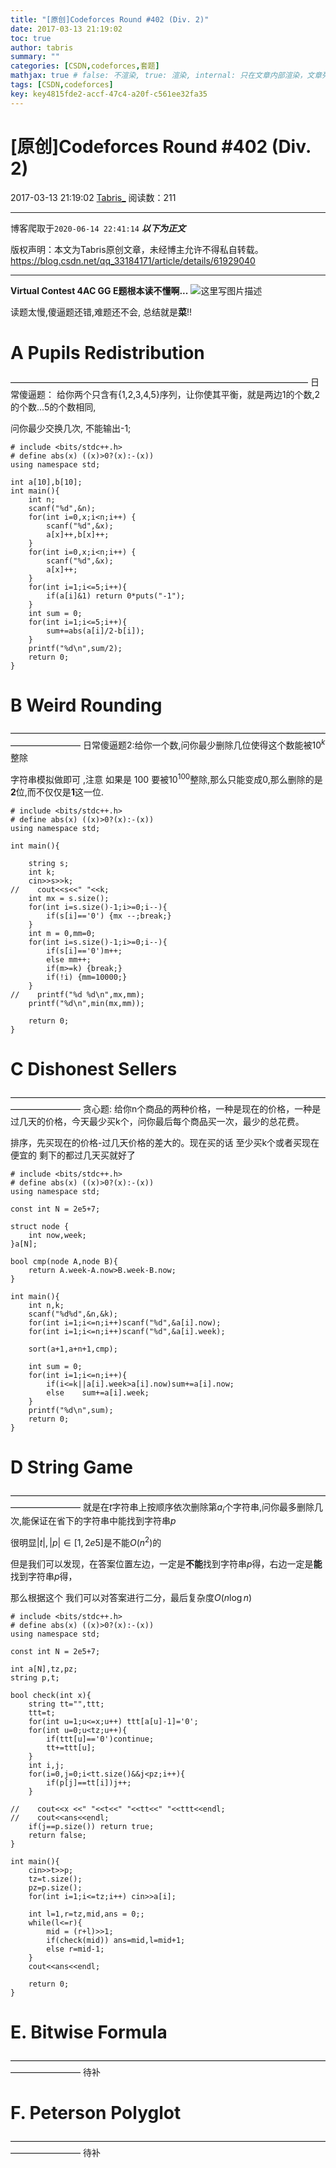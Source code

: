 ```yaml
---
title: "[原创]Codeforces Round #402 (Div. 2)"
date: 2017-03-13 21:19:02
toc: true
author: tabris
summary: ""
categories: [CSDN,codeforces,套题]
mathjax: true # false: 不渲染, true: 渲染, internal: 只在文章内部渲染，文章列表中不渲染
tags: [CSDN,codeforces]
key: key4815fde2-accf-47c4-a20f-c561ee32fa35
---
```


# [原创]Codeforces Round #402 (Div. 2)

2017-03-13 21:19:02  [Tabris_](https://me.csdn.net/qq_33184171) 阅读数：211

---

博客爬取于`2020-06-14 22:41:14`
***以下为正文***

版权声明：本文为Tabris原创文章，未经博主允许不得私自转载。
https://blog.csdn.net/qq_33184171/article/details/61929040

<!-- more -->

---

**Virtual Contest  4AC GG   E题根本读不懂啊...**
![这里写图片描述](http://img.blog.csdn.net/20170313212118930?watermark/2/text/aHR0cDovL2Jsb2cuY3Nkbi5uZXQvcXFfMzMxODQxNzE=/font/5a6L5L2T/fontsize/400/fill/I0JBQkFCMA==/dissolve/70/gravity/SouthEast)

读题太慢,傻逼题还错,难题还不会,  总结就是**菜**!!

# A	Pupils Redistribution
——————————————————————————————————
日常傻逼题：
给你两个只含有{1,2,3,4,5}序列，让你使其平衡，就是两边1的个数,2的个数...5的个数相同,

问你最少交换几次, 不能输出-1;

```
# include <bits/stdc++.h>
# define abs(x) ((x)>0?(x):-(x))
using namespace std;

int a[10],b[10];
int main(){
    int n;
    scanf("%d",&n);
    for(int i=0,x;i<n;i++) {
        scanf("%d",&x);
        a[x]++,b[x]++;
    }
    for(int i=0,x;i<n;i++) {
        scanf("%d",&x);
        a[x]++;
    }
    for(int i=1;i<=5;i++){
        if(a[i]&1) return 0*puts("-1");
    }
    int sum = 0;
    for(int i=1;i<=5;i++){
        sum+=abs(a[i]/2-b[i]);
    }
    printf("%d\n",sum/2);
    return 0;
}
```
# B Weird Rounding
————————————————————————————————————————————
日常傻逼题2:给你一个数,问你最少删除几位使得这个数能被$10^k$整除

字符串模拟做即可 ,注意 如果是 100  要被$10^{100}$整除,那么只能变成0,那么删除的是**2**位,而不仅仅是**1**这一位.
```
# include <bits/stdc++.h>
# define abs(x) ((x)>0?(x):-(x))
using namespace std;

int main(){

    string s;
    int k;
    cin>>s>>k;
//    cout<<s<<" "<<k;
    int mx = s.size();
    for(int i=s.size()-1;i>=0;i--){
        if(s[i]=='0') {mx --;break;}
    }
    int m = 0,mm=0;
    for(int i=s.size()-1;i>=0;i--){
        if(s[i]=='0')m++;
        else mm++;
        if(m>=k) {break;}
        if(!i) {mm=10000;}
    }
//    printf("%d %d\n",mx,mm);
    printf("%d\n",min(mx,mm));

    return 0;
}
```


# C	Dishonest Sellers
————————————————————————————————————————————
贪心题:
给你n个商品的两种价格，一种是现在的价格，一种是过几天的价格，今天最少买k个，问你最后每个商品买一次，最少的总花费。

排序，先买现在的价格-过几天价格的差大的。现在买的话 至少买k个或者买现在便宜的 剩下的都过几天买就好了

```
# include <bits/stdc++.h>
# define abs(x) ((x)>0?(x):-(x))
using namespace std;

const int N = 2e5+7;

struct node {
    int now,week;
}a[N];

bool cmp(node A,node B){
    return A.week-A.now>B.week-B.now;
}

int main(){
    int n,k;
    scanf("%d%d",&n,&k);
    for(int i=1;i<=n;i++)scanf("%d",&a[i].now);
    for(int i=1;i<=n;i++)scanf("%d",&a[i].week);

    sort(a+1,a+n+1,cmp);

    int sum = 0;
    for(int i=1;i<=n;i++){
        if(i<=k||a[i].week>a[i].now)sum+=a[i].now;
        else    sum+=a[i].week;
    }
    printf("%d\n",sum);
    return 0;
}
```

# D	String Game
————————————————————————————————————————————
就是在$t$字符串上按顺序依次删除第$a_i$个字符串,问你最多删除几次,能保证在省下的字符串中能找到字符串$p$

很明显$|t|,|p|\in [1,2e5]$是不能$O(n^2)$的 

但是我们可以发现，在答案位置左边，一定是**不能**找到字符串$p$得，右边一定是**能**找到字符串$p$得，

那么根据这个 我们可以对答案进行二分，最后复杂度$O(n\log n)$
```
# include <bits/stdc++.h>
# define abs(x) ((x)>0?(x):-(x))
using namespace std;

const int N = 2e5+7;

int a[N],tz,pz;
string p,t;

bool check(int x){
    string tt="",ttt;
    ttt=t;
    for(int u=1;u<=x;u++) ttt[a[u]-1]='0';
    for(int u=0;u<tz;u++){
        if(ttt[u]=='0')continue;
        tt+=ttt[u];
    }
    int i,j;
    for(i=0,j=0;i<tt.size()&&j<pz;i++){
        if(p[j]==tt[i])j++;
    }

//    cout<<x <<" "<<t<<" "<<tt<<" "<<ttt<<endl;
//    cout<<ans<<endl;
    if(j==p.size()) return true;
    return false;
}

int main(){
    cin>>t>>p;
    tz=t.size();
    pz=p.size();
    for(int i=1;i<=tz;i++) cin>>a[i];

    int l=1,r=tz,mid,ans = 0;;
    while(l<=r){
        mid = (r+l)>>1;
        if(check(mid)) ans=mid,l=mid+1;
        else r=mid-1;
    }
    cout<<ans<<endl;

    return 0;
}
```

# E. Bitwise Formula
————————————————————————————————————————————
待补
# F. Peterson Polyglot
————————————————————————————————————————————
待补


